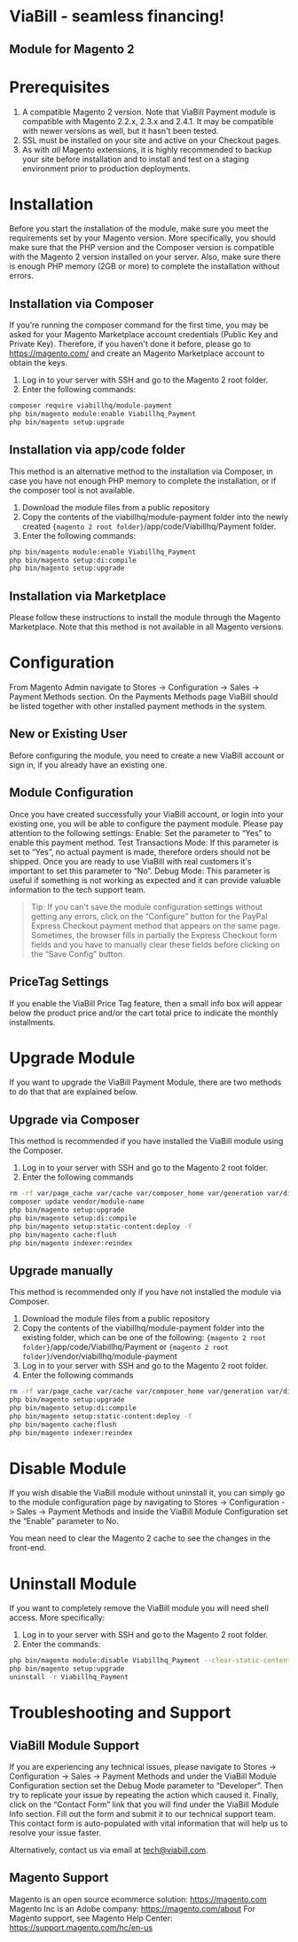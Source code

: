 # ViaBill - seamless financing! 
## Module for Magento 2

# Prerequisites

1. A compatible Magento 2 version. Note that ViaBill Payment module is compatible with Magento 2.2.x, 2.3.x and 2.4.1. It may be compatible with newer versions as well, but it hasn't been tested.
2. SSL must be installed on your site and active on your Checkout pages.
3. As with _all_ Magento extensions, it is highly recommended to backup your site before installation and to install and test on a staging environment prior to production deployments.

# Installation

Before you start the installation of the module, make sure you meet the requirements set by your Magento version. More specifically, you should make sure that the PHP version and the Composer version is compatible with the Magento 2 version installed on your server. Also, make sure there is enough PHP memory (2GB or more) to complete the installation without errors.

## Installation via Composer

If you’re running the composer command for the first time, you may be asked for your Magento Marketplace account credentials (Public Key and Private Key). Therefore, if you haven't done it before, please go to https://magento.com/ and create an Magento Marketplace account to obtain the keys.
1. Log in to your server with SSH and go to the Magento 2 root folder.
2. Enter the following commands: 
```sh
composer require viabillhq/module-payment
php bin/magento module:enable Viabillhq_Payment
php bin/magento setup:upgrade
```

## Installation via app/code folder

This method is an alternative method to the installation via Composer, in case you have not enough PHP memory to complete the installation, or if the composer tool is not available.
1. Download the module files from a public repository
2. Copy the contents of the viabillhq/module-payment folder into the newly created `{magento 2 root folder}`/app/code/Viabillhq/Payment folder.
3. Enter the following commands:
```sh
php bin/magento module:enable Viabillhq_Payment
php bin/magento setup:di:compile
php bin/magento setup:upgrade
```

## Installation via Marketplace

Please follow these instructions to install the module through the Magento Marketplace. Note that this method is not available in all Magento versions.

# Configuration

From Magento Admin navigate to Stores -> Configuration -> Sales -> Payment Methods section. On the Payments Methods page ViaBill should be listed together with other installed payment methods in the system.

## New or Existing User

Before configuring the module, you need to create a new ViaBill account or sign in, if you already have an existing one.

## Module Configuration

Once you have created successfully your ViaBill account, or login into your existing one, you will be able to configure the payment module. Please pay attention to the following settings:
Enable: Set the parameter to “Yes” to enable this payment method.
Test Transactions Mode: If this parameter is set to “Yes”, no actual payment is made, therefore orders should not be shipped. Once you are ready to use ViaBill with real customers it's important to set this parameter to “No”.
Debug Mode: This parameter is useful if something is not working as expected and it can provide valuable information to the tech support team.

> Tip: If you can't save the module configuration settings without getting any errors, click on the “Configure” button for the PayPal Express Checkout  payment method that appears on the same page. Sometimes, the browser fills in partially the Express Checkout form fields and you have to manually clear these fields before clicking on the “Save Config” button.

## PriceTag Settings

If you enable the ViaBill Price Tag feature, then a small info box will appear below the product price and/or the cart total price to indicate the monthly installments.

# Upgrade Module

If you want to upgrade the ViaBill Payment Module, there are two methods to do that that are explained below. 

## Upgrade via Composer

This method is recommended if you have installed the ViaBill module using the Composer.

1. Log in to your server with SSH and go to the Magento 2 root folder.
2. Enter the following commands
```sh
rm -rf var/page_cache var/cache var/composer_home var/generation var/di var/view_preprocessed
composer update vendor/module-name
php bin/magento setup:upgrade
php bin/magento setup:di:compile
php bin/magento setup:static-content:deploy -f
php bin/magento cache:flush
php bin/magento indexer:reindex
```
## Upgrade manually

This method is recommended only if you have not installed the module via Composer. 

1. Download the module files from a public repository
2. Copy the contents of the viabillhq/module-payment folder into the existing folder, which can be one of the following: `{magento 2 root folder}`/app/code/Viabillhq/Payment or `{magento 2 root folder}`/vendor/viabillhq/module-payment
3. Log in to your server with SSH and go to the Magento 2 root folder.
4. Enter the following commands
```sh 
rm -rf var/page_cache var/cache var/composer_home var/generation var/di var/view_preprocessed
php bin/magento setup:upgrade
php bin/magento setup:di:compile
php bin/magento setup:static-content:deploy -f
php bin/magento cache:flush
php bin/magento indexer:reindex
```
# Disable Module

If you wish disable the ViaBill module without uninstall it, you can simply go to the module configuration page by navigating to Stores -> Configuration -> Sales -> Payment Methods and inside the ViaBill Module Configuration set the “Enable” parameter to No. 

You mean need to clear the Magento 2 cache to see the changes in the front-end.

# Uninstall Module

If you want to completely remove the ViaBill module you will need shell access. More specifically:

1. Log in to your server with SSH and go to the Magento 2 root folder.
2. Enter the commands: 
```sh
php bin/magento module:disable Viabillhq_Payment --clear-static-content 
php bin/magento setup:upgrade
uninstall -r Viabillhq_Payment
```
# Troubleshooting and Support

## ViaBill Module Support

If you are experiencing any technical issues, please navigate to Stores -> Configuration -> Sales -> Payment Methods and under the ViaBill Module Configuration section set the Debug Mode parameter to “Developer”. Then try to replicate your issue by repeating the action which caused it. Finally, click on the “Contact Form” link that you will find under the ViaBill Module Info section. Fill out the form and submit it to our technical support team. This contact form is auto-populated with vital information that will help us to resolve your issue faster.

Alternatively, contact us via email at tech@viabill.com.

## Magento Support

Magento is an open source ecommerce solution: https://magento.com
Magento Inc is an Adobe company: https://magento.com/about
For Magento support, see Magento Help Center: https://support.magento.com/hc/en-us 
